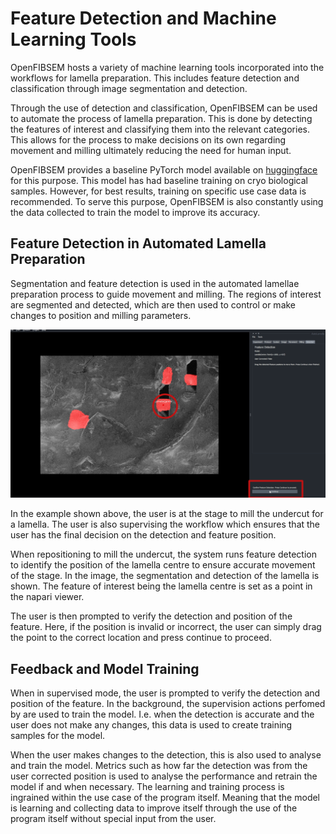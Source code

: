 # Feature Detection and Machine Learning Tools

OpenFIBSEM hosts a variety of machine learning tools incorporated into the workflows for lamella preparation. This includes feature detection and classification through image segmentation and detection. 

Through the use of detection and classification, OpenFIBSEM can be used to automate the process of lamella preparation. This is done by detecting the features of interest and classifying them into the relevant categories. This allows for the process to make decisions on its own regarding movement and milling ultimately reducing the need for human input. 

OpenFIBSEM provides a baseline PyTorch model available on [huggingface](https://huggingface.co/patrickcleeve/openfibsem-baseline) for this purpose. This model has had baseline training on cryo biological samples. However, for best results, training on specific use case data is recommended. To serve this purpose, OpenFIBSEM is also constantly using the data collected to train the model to improve its accuracy. 

## Feature Detection in Automated Lamella Preparation

Segmentation and feature detection is used in the automated lamellae preparation process to guide movement and milling. The regions of interest are segmented and detected, which are then used to control or make changes to position and milling parameters.

![detection ex](../img/user_guide/detection/detection_ex.png)

In the example shown above, the user is at the stage to mill the undercut for a lamella. The user is also supervising the workflow which ensures that the user has the final decision on the detection and feature position. 

When repositioning to mill the undercut, the system runs feature detection to identify the position of the lamella centre to ensure accurate movement of the stage. In the image, the segmentation and detection of the lamella is shown. The feature of interest being the lamella centre is set as a point in the napari viewer.

The user is then prompted to verify the detection and position of the feature. Here, if the position is invalid or incorrect, the user can simply drag the point to the correct location and press continue to proceed.

## Feedback and Model Training

When in supervised mode, the user is prompted to verify the detection and position of the feature. In the background, the supervision actions perfomed by are used to train the model. I.e. when the detection is accurate and the user does not make any changes, this data is used to create training samples for the model. 

When the user makes changes to the detection, this is also used to analyse and train the model. Metrics such as how far the detection was from the user corrected position is used to analyse the performance and retrain the model if and when necessary. The learning and training process is ingrained within the use case of the program itself. Meaning that the model is learning and collecting data to improve itself through the use of the program itself without special input from the user.



 


